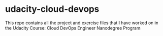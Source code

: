 # udacity-cloud-devops
This repo contains all the project and exercise files that I have worked on in the Udacity Course: Cloud DevOps Engineer Nanodegree Program